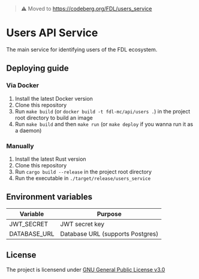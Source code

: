 > ⚠️ Moved to https://codeberg.org/FDL/users_service

# Users API Service
The main service for identifying users of the FDL ecosystem.


## Deploying guide

### Via Docker
1. Install the latest Docker version
2. Clone this repository
3. Run `make build` (or `docker build -t fdl-mc/api/users .`) in the project root directory to build an image
4. Run `make build` and then `make run` (or `make deploy` if you wanna run it as a daemon)

### Manually
1. Install the latest Rust version
2. Clone this repository
3. Run `cargo build --release` in the project root directory
4. Run the executable in `./target/release/users_service`


## Environment variables
| Variable     | Purpose                                            |
|--------------|----------------------------------------------------|
| JWT_SECRET   | JWT secret key                                     |
| DATABASE_URL | Database URL (supports Postgres)                   |


## License
The project is licensend under [GNU General Public License v3.0](https://github.com/fdl-mc/users_service/blob/main/LICENSE)